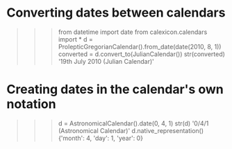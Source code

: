 # Converting dates between calendars

>>> from datetime import date
>>> from calexicon.calendars import *
>>> d = ProlepticGregorianCalendar().from_date(date(2010, 8, 1))
>>> converted = d.convert_to(JulianCalendar())
>>> str(converted)
'19th July 2010 (Julian Calendar)'

# Creating dates in the calendar's own notation
>>> d = AstronomicalCalendar().date(0, 4, 1)
>>> str(d)
'0/4/1 (Astronomical Calendar)'
>>> d.native_representation()
{'month': 4, 'day': 1, 'year': 0}

